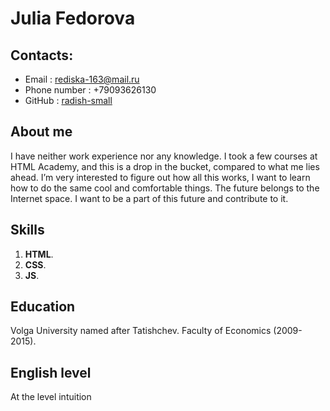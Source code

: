 # Julia Fedorova
## Contacts:
* Email : rediska-163@mail.ru
* Phone number : +79093626130
* GitHub : [radish-small](https://github.com/radish-small)
## About me
I have neither work experience nor any knowledge. I took a few courses at HTML Academy, and this is a drop in the bucket, сompared to what me lies ahead. I’m very interested to figure out how all this works, I want to learn how to do the same cool and comfortable things. The future belongs to the Internet space. I want to be a part of this future and contribute to it.
## Skills
1. **HTML**.
2. **CSS**.
3. **JS**.
## Education
Volga University named after Tatishchev. Faculty of Economics (2009-2015).
## English level
At the level intuition
